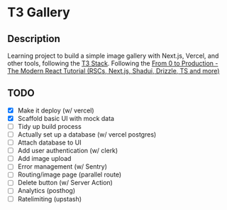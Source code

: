 # T3 Gallery

## Description

Learning project to build a simple image gallery with Next.js, Vercel, and other tools, following the [T3 Stack](https://t3.gg/).
Following the [From 0 to Production - The Modern React Tutorial (RSCs, Next.js, Shadui, Drizzle, TS and more)](https://www.youtube.com/watch?v=d5x0JCZbAJs&list=LL)

## TODO

- [x] Make it deploy (w/ vercel)
- [x] Scaffold basic UI with mock data
- [ ] Tidy up build process
- [ ] Actually set up a database (w/ vercel postgres)
- [ ] Attach database to UI
- [ ] Add user authentication (w/ clerk)
- [ ] Add image upload
- [ ] Error management (w/ Sentry)
- [ ] Routing/image page (parallel route)
- [ ] Delete button (w/ Server Action)
- [ ] Analytics (posthog)
- [ ] Ratelimiting (upstash)
